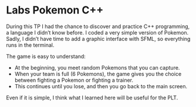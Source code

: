 # **Labs Pokemon C++**

During this TP I had the chance to discover and practice C++ programming, a language I didn’t know before.
I coded a very simple version of Pokemon. Sadly, I didn’t have time to add a graphic interface with SFML, so everything runs in the terminal.

The game is easy to understand:

- At the beginning, you meet random Pokemons that you can capture.
- When your team is full (6 Pokemons), the game gives you the choice between fighting a Pokemon or fighting a trainer.
- This continues until you lose, and then you go back to the main screen.

Even if it is simple, I think what I learned here will be useful for the PLT.
